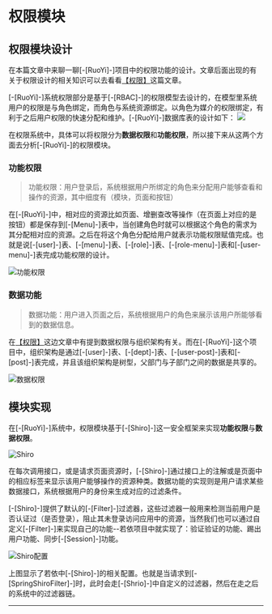 # 权限模块

## 权限模块设计
在本篇文章中来聊一聊[-[RuoYi]-]项目中的权限功能的设计。文章后面出现的有关于权限设计的相关知识可以去看看[【权限】](/project/authority/index)这篇文章。

[-[RuoYi]-]系统权限部分是基于[-[RBAC]-]的权限模型去设计的，在模型里系统用户的权限是与角色绑定，而角色与系统资源绑定。以角色为媒介的权限绑定，有利于之后用户权限的快速分配和维护。[-[RuoYi]-]数据库表的设计如下：
![](/img/db_RBAC.png)

在权限系统中，具体可以将权限分为**数据权限**和**功能权限**，所以接下来从这两个方面去分析[-[RuoYi]-]的权限模块。

### 功能权限

> 功能权限：用户登录后，系统根据用户所绑定的角色来分配用户能够查看和操作的资源，其中细度有（模块，页面和按钮）

在[-[RuoYi]-]中，相对应的资源比如页面、增删查改等操作（在页面上对应的是按钮）都是保存到[-[Menu]-]表中，当创建角色时就可以根据这个角色的需求为其分配相对应的资源。之后在将这个角色分配给用户就表示功能权限赋值完成。也就是说[-[user]-]表、[-[menu]-]表、[-[role]-]表、[-[role-menu]-]表和[-[user-menu]-]表完成功能权限的设计。

![功能权限](/img/authority_fundation.png)

### 数据功能

> 数据功能：用户进入页面之后，系统根据用户的角色来展示该用户所能够看到的数据信息。

在[【权限】](/project/authority/index)这边文章中有提到数据权限与组织架构有关。而在[-[RuoYi]-]这个项目中，组织架构是通过[-[user]-]表、[-[dept]-]表、[-[user-post]-]表和[-[post]-]表完成，并且该组织架构是树型，父部门与子部门之间的数据是共享的。

![数据权限](/img/authority_data.png)

## 模块实现

在[-[RuoYi]-]系统中，权限模块基于[-[Shiro]-]这一安全框架来实现**功能权限**与**数据权限**。

![Shiro](/img/RuoYi_autho_process.png)

在每次调用接口，或是请求页面资源时，[-[Shiro]-]通过接口上的注解或是页面中的相应标签来显示该用户能够操作的资源种类。数据功能的实现则是用户请求某些数据接口，系统根据用户的身份来生成对应的过滤条件。

[-[Shiro]-]提供了默认的[-[Filter]-]过滤器，这些过滤器一般用来检测当前用户是否认证过（是否登录），阻止其未登录访问应用中的资源，当然我们也可以通过自定义[-[Filter]-]来实现自己的功能--若依项目中就实现了：验证验证的功能、踢出用户功能、同步[-[Session]-]功能。

![Shiro配置](/img/Shiro-FilterChain.png)

上图显示了若依中[-[Shiro]-]的相关配置。也就是当请求到[-[SpringShiroFilter]-]时，此时会走[-[Shrio]-]中自定义的过滤器，然后在走之后的系统中的过滤器链。



----
